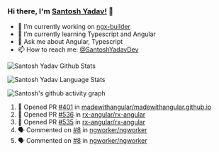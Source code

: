### Hi there, I'm [Santosh Yadav!](https://santoshyadav.dev) 👋

- 🔭 I’m currently working on [ngx-builder](https://github.com/ngx-builders)
- 🌱 I’m currently learning Typescript and Angular
- 💬 Ask me about Angular, Typescript
- 📫 How to reach me: [@SantoshYadavDev](https://twitter.com/SantoshYadavDev)

![Santosh Yadav Github Stats](https://github-readme-stats.anuraghazra1.vercel.app/api?username=SantoshYadavDev&show_icons=true&include_all_commits=true&theme=radical)

![Santosh Yadav Language Stats](https://github-readme-stats.anuraghazra1.vercel.app/api/top-langs/?username=SantoshYadavDev&layout=compact&theme=radical)

![Santosh's github activity graph](https://activity-graph.herokuapp.com/graph?username=SantoshYadavDev&theme=dracula)

<!--START_SECTION:activity-->
1. 💪 Opened PR [#401](https://github.com/madewithangular/madewithangular.github.io/pull/401) in [madewithangular/madewithangular.github.io](https://github.com/madewithangular/madewithangular.github.io)
2. 💪 Opened PR [#536](https://github.com/rx-angular/rx-angular/pull/536) in [rx-angular/rx-angular](https://github.com/rx-angular/rx-angular)
3. 💪 Opened PR [#535](https://github.com/rx-angular/rx-angular/pull/535) in [rx-angular/rx-angular](https://github.com/rx-angular/rx-angular)
4. 🗣 Commented on [#8](https://github.com/ngworker/ngworker/issues/8) in [ngworker/ngworker](https://github.com/ngworker/ngworker)
5. 🗣 Commented on [#8](https://github.com/ngworker/ngworker/issues/8) in [ngworker/ngworker](https://github.com/ngworker/ngworker)
<!--END_SECTION:activity-->

